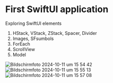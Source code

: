 # First SwiftUI application

Exploring SwiftUI elements

1. HStack, VStack, ZStack, Spacer, Divider
2. Images, SFsumbols
3. ForEach  
4. ScrollView
5. Model



![Bildschirmfoto 2024-10-11 um 15 54 42](https://github.com/user-attachments/assets/e431fa85-a77b-4670-92a5-05b39bcd4839)
![Bildschirmfoto 2024-10-11 um 15 55 13](https://github.com/user-attachments/assets/ec69a78c-5c28-4202-837a-31b5aa90ad0d)
![Bildschirmfoto 2024-10-11 um 15 57 08](https://github.com/user-attachments/assets/ef2e6e20-9e20-4c17-a97a-d4dfa1641292)
